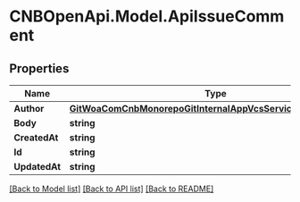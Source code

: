 # CNBOpenApi.Model.ApiIssueComment

## Properties

Name | Type | Description | Notes
------------ | ------------- | ------------- | -------------
**Author** | [**GitWoaComCnbMonorepoGitInternalAppVcsServiceBffApiUserInfo**](GitWoaComCnbMonorepoGitInternalAppVcsServiceBffApiUserInfo.md) |  | [optional] 
**Body** | **string** |  | [optional] 
**CreatedAt** | **string** |  | [optional] 
**Id** | **string** |  | [optional] 
**UpdatedAt** | **string** |  | [optional] 

[[Back to Model list]](../../README.md#documentation-for-models) [[Back to API list]](../../README.md#documentation-for-api-endpoints) [[Back to README]](../../README.md)

